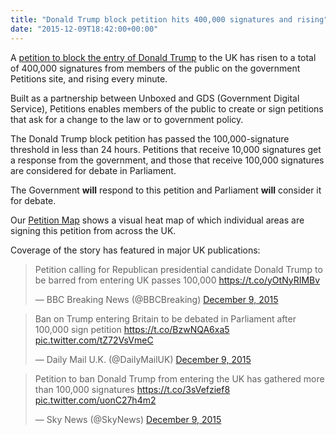 ```yaml
---
title: "Donald Trump block petition hits 400,000 signatures and rising"
date: "2015-12-09T18:42:00+00:00"
---
```


<p>A <a href="https://petition.parliament.uk/petitions/114003">petition to block the entry of Donald Trump</a> to the UK has risen to a total of 400,000 signatures from members of the public on the government Petitions site, and rising every minute.<br/></p>

<p>Built as a partnership between Unboxed and GDS (Government Digital Service), Petitions enables members of the public to create or sign petitions that ask for a change to the law or to government policy.<br/></p>

<p>The Donald Trump block petition has passed the 100,000-signature threshold in less than 24 hours. Petitions that receive 10,000 signatures get a response from the government, and those that receive 100,000 signatures are considered for debate in Parliament.<br/></p>

<p>The Government <b>will</b> respond to this petition and Parliament <b>will</b> consider it for debate.<br/></p>

<p>Our <a href="https://petitionmap.unboxedconsulting.com">Petition Map</a> shows a visual heat map of which individual areas are signing this petition from across the UK.<br/></p>

<p>Coverage of the story has featured in major UK publications:<br/></p>

<p><blockquote class="twitter-tweet tw-align-center"><p lang="en" dir="ltr">Petition calling for Republican presidential candidate Donald Trump to be barred from entering UK passes 100,000 <a href="https://t.co/yOtNyRIMBv"><a href="https://t.co/yOtNyRIMBv">https://t.co/yOtNyRIMBv</a></a></p>&mdash; BBC Breaking News (@BBCBreaking) <a href="https://twitter.com/BBCBreaking/status/674562411165294592">December 9, 2015</a></blockquote> <script async src="https://platform.twitter.com/widgets.js" charset="utf-8"></script></p></p>

<p><blockquote class="twitter-tweet tw-align-center"><p lang="en" dir="ltr">Ban on Trump entering Britain to be debated in Parliament after 100,000 sign petition <a href="https://t.co/BzwNQA6xa5"><a href="https://t.co/BzwNQA6xa5">https://t.co/BzwNQA6xa5</a></a> <a href="https://t.co/tZ72VsVmeC">pic.twitter.com/tZ72VsVmeC</a></p>&mdash; Daily Mail U.K. (@DailyMailUK) <a href="https://twitter.com/DailyMailUK/status/674563917612498944">December 9, 2015</a></blockquote> <script async src="https://platform.twitter.com/widgets.js" charset="utf-8"></script></p></p>

<p><blockquote class="twitter-tweet tw-align-center"><p lang="en" dir="ltr">Petition to ban Donald Trump from entering the UK has gathered more than 100,000 signatures <a href="https://t.co/3sVefzief8"><a href="https://t.co/3sVefzief8">https://t.co/3sVefzief8</a></a> <a href="https://t.co/uonC27h4m2">pic.twitter.com/uonC27h4m2</a></p>&mdash; Sky News (@SkyNews) <a href="https://twitter.com/SkyNews/status/674561711697997824">December 9, 2015</a></blockquote> <script async src="https://platform.twitter.com/widgets.js" charset="utf-8"></script></p></p>
